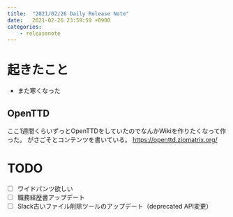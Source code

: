 ```yaml
---
title:  "2021/02/26 Daily Release Note"
date:   2021-02-26 23:59:59 +0900
categories:
	- releasenote
---
```

# 起きたこと

* また寒くなった

## OpenTTD

ここ1週間くらいずっとOpenTTDをしていたのでなんかWikiを作りたくなって作った。
がさごそとコンテンツを書いている。 https://openttd.ziomatrix.org/ 

# TODO 

- [ ] ワイドパンツ欲しい
- [ ] 職務経歴書アップデート
- [ ] Slack古いファイル削除ツールのアップデート（deprecated API変更）